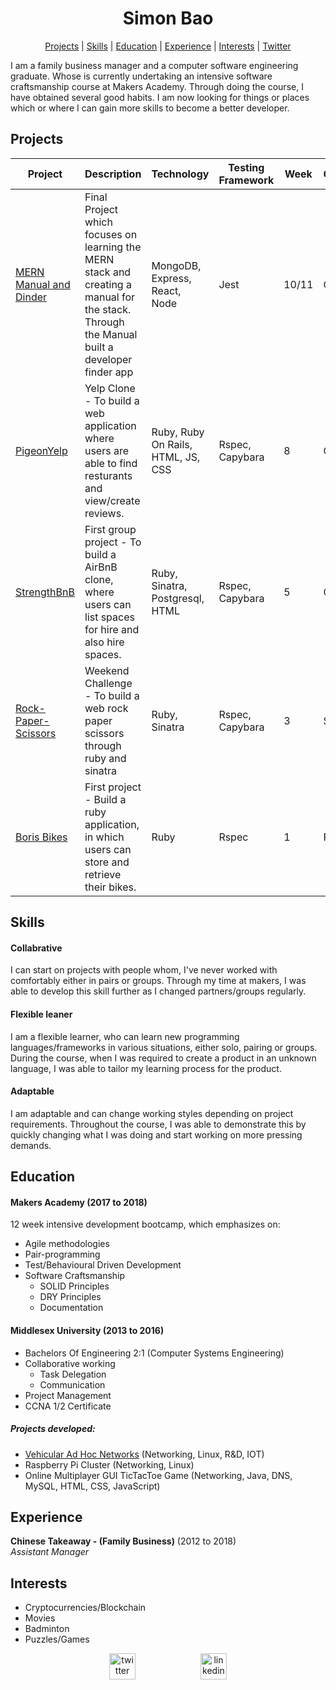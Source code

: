 <h1 align="center"> Simon Bao  </h1>

 <p align="center">  <a href='#projects'>Projects</a> |   <a href='#skills'>Skills</a>  |  <a href='#education'>Education</a> | <a href='#experience'>Experience</a> |  <a href='#interests'>Interests</a> |  <a href='https://twitter.com/SimonBao_Sy/'>Twitter</a> </p>

I am a family business manager and a computer software engineering graduate. Whose is currently undertaking an intensive software craftsmanship course at Makers Academy. Through doing the course, I have obtained several good habits. I am now looking for things or places which or where I can gain more skills to become a better developer.

## Projects  <a name= "projects"></a>
| Project | Description | Technology | Testing Framework | Week | Grouping |
| --- | --- | --- | --- | --- | --- |
| [MERN Manual and Dinder](https://github.com/SimonBao/Dindr) | Final Project which focuses on learning the MERN stack and creating a manual for the stack. Through the Manual built a developer finder app | MongoDB, Express, React, Node | Jest | 10/11 | Group(6) |
| [PigeonYelp](https://github.com/SimonBao/PigeonYelp) | Yelp Clone - To build a web application where users are able to find resturants and view/create reviews. | Ruby, Ruby On Rails, HTML, JS, CSS | Rspec, Capybara | 8 | Group(4) |
| [StrengthBnB](https://github.com/SimonBao/strength-bnb) | First group project - To build a AirBnB clone, where users can list spaces for hire and also hire spaces.  | Ruby, Sinatra, Postgresql, HTML | Rspec, Capybara | 5 | Group(4) |
| [Rock-Paper-Scissors](https://github.com/SimonBao/rps-challenge) | Weekend Challenge - To build a web rock paper scissors through ruby and sinatra | Ruby, Sinatra | Rspec, Capybara | 3 | Solo |
| [Boris Bikes](https://github.com/SimonBao/boris_bikes) | First project - Build a ruby application, in which users can store and retrieve their bikes. | Ruby | Rspec | 1 | Pairing |






## Skills <a name= "skills"></a>

#### Collabrative
I can start on projects with people whom, I've never worked with comfortably either in pairs or groups. Through my time at makers, I was able to develop this skill further as I changed partners/groups regularly.  
#### Flexible leaner
I am a flexible learner, who can learn new programming languages/frameworks in various situations, either solo, pairing or groups. During the course, when I was required to create a product in an unknown language, I was able to tailor my learning process for the product.
 
 #### Adaptable
 I am adaptable and can change working styles depending on project requirements. Throughout the course, I was able to demonstrate this by quickly changing what I was doing and start working on more pressing demands.  

## Education <a name= "education"></a>

#### Makers Academy (2017 to 2018)
12 week intensive development bootcamp, which emphasizes on:

- Agile methodologies
- Pair-programming
- Test/Behavioural Driven Development
- Software Craftsmanship
    - SOLID Principles
    - DRY Principles
    - Documentation

#### Middlesex University (2013 to 2016)

- Bachelors Of Engineering 2:1 (Computer Systems Engineering)
- Collaborative working
    - Task Delegation
    - Communication
- Project Management
- CCNA 1/2 Certificate

##### Projects developed:
- [Vehicular Ad Hoc Networks](http://www.vanet.mdx.ac.uk/) (Networking, Linux, R&D, IOT)
- Raspberry Pi Cluster (Networking, Linux)
- Online Multiplayer GUI TicTacToe Game (Networking, Java, DNS, MySQL, HTML, CSS, JavaScript)


## Experience <a name= "experience"></a>

**Chinese Takeaway - (Family Business)** (2012 to 2018)   
*Assistant Manager*  

## Interests <a name= "interests"></a>
- Cryptocurrencies/Blockchain
- Movies
- Badminton
- Puzzles/Games
<a name= "contact"></a>
<p align="center">
<a href="https://twitter.com/SimonBao_Sy">
<img src="http://goinkscape.com/wp-content/uploads/2015/07/twitter-logo-final.png" alt="twitter" hspace="50" height="42" width="42"></a>

<a href="https://www.linkedin.com/in/simon-bao">
<img src="https://www.iconfinder.com/data/icons/free-social-icons/67/linkedin_circle_color-512.png" alt="linkedin" hspace="50" height="42" width="42"></a></p>

